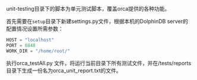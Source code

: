 unit-testing目录下的脚本为单元测试脚本，覆盖orca提供的各种功能。

首先需要在`setup`目录下新建settings.py文件，根据本机的DolphinDB server的配置情况设置所需参数：

```python
HOST = "localhost"
PORT = 8848
WORK_DIR = "/home/root/"
```

执行orca_testAll.py 文件，将运行当前目录下所有测试文件，并在/tests/reports目录下生成一份名为orca_unit_report.txt的文件。

